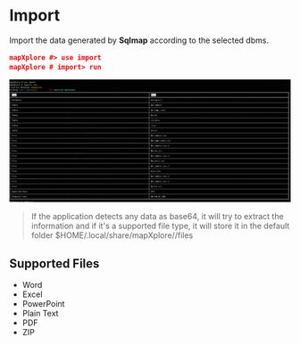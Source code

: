# Import

Import the data generated by **Sqlmap** according to the selected dbms.

```json
mapXplore #> use import
mapXplore # import> run
```
<img src="../screenshot/import.png" >

> If the application detects any data as base64, it will try to extract the information and if it's a supported file type, it will store it in the default folder $HOME/.local/share/mapXplore/<database>/files

## Supported Files
* Word
* Excel
* PowerPoint
* Plain Text
* PDF
* ZIP